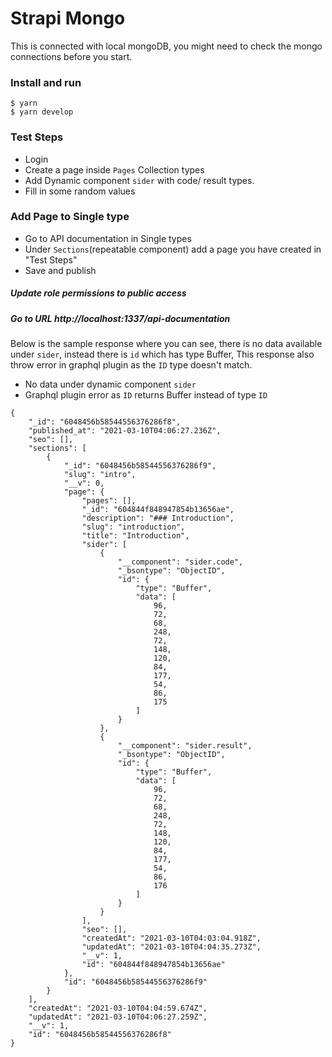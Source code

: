 # Strapi Mongo

This is connected with local mongoDB, you might need to check the mongo connections before you start.


### Install and run
```
$ yarn
$ yarn develop
```

### Test Steps
 - Login
 - Create a page inside `Pages` Collection types
 - Add Dynamic component `sider` with code/ result types.
 - Fill in some random values
    
### Add Page to Single type
 - Go to API documentation in Single types
 - Under `Sections`(repeatable component) add a page you have created in "Test Steps"
 - Save and publish
    
##### Update role permissions to public access
##### Go to URL http://localhost:1337/api-documentation

Below is the sample response where you can see, there is no data available under `sider`, instead there is `id` which has type Buffer,
This response also throw error in graphql plugin as the `ID` type doesn't match.

 - No data under dynamic component `sider`
 - Graphql plugin error as `ID` returns Buffer instead of type `ID`
```
{
    "_id": "6048456b58544556376286f8",
    "published_at": "2021-03-10T04:06:27.236Z",
    "seo": [],
    "sections": [
        {
            "_id": "6048456b58544556376286f9",
            "slug": "intro",
            "__v": 0,
            "page": {
                "pages": [],
                "_id": "604844f848947854b13656ae",
                "description": "### Introduction",
                "slug": "introduction",
                "title": "Introduction",
                "sider": [
                    {
                        "__component": "sider.code",
                        "_bsontype": "ObjectID",
                        "id": {
                            "type": "Buffer",
                            "data": [
                                96,
                                72,
                                68,
                                248,
                                72,
                                148,
                                120,
                                84,
                                177,
                                54,
                                86,
                                175
                            ]
                        }
                    },
                    {
                        "__component": "sider.result",
                        "_bsontype": "ObjectID",
                        "id": {
                            "type": "Buffer",
                            "data": [
                                96,
                                72,
                                68,
                                248,
                                72,
                                148,
                                120,
                                84,
                                177,
                                54,
                                86,
                                176
                            ]
                        }
                    }
                ],
                "seo": [],
                "createdAt": "2021-03-10T04:03:04.918Z",
                "updatedAt": "2021-03-10T04:04:35.273Z",
                "__v": 1,
                "id": "604844f848947854b13656ae"
            },
            "id": "6048456b58544556376286f9"
        }
    ],
    "createdAt": "2021-03-10T04:04:59.674Z",
    "updatedAt": "2021-03-10T04:06:27.259Z",
    "__v": 1,
    "id": "6048456b58544556376286f8"
}
```


